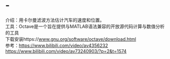 # -
介绍：用卡尔曼滤波方法估计汽车的速度和位置。  
工具：Octave是一个旨在提供与MATLAB语法兼容的开放源代码计算与数值分析的工具  
下载安装https://www.gnu.org/software/octave/download.html  
参考：https://www.bilibili.com/video/av4356232  
https://www.bilibili.com/video/av73240903/?p=2&t=1574  
